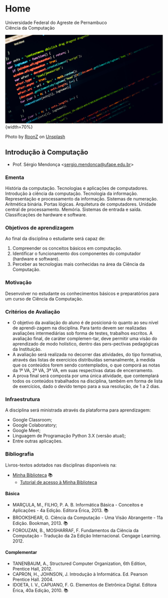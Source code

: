 # Home

Universidade Federal do Agreste de Pernambuco</br>
Ciência da Computação

![Photo by RoonZ on Unsplash](img/roonz-2xEQDxB0ss4-unsplash.jpg "Photo by RoonZ on Unsplash"){width=70%}

<figcaption>
Photo by <a href="https://unsplash.com/@dlanor_s?utm_source=unsplash&utm_medium=referral&utm_content=creditCopyText">RoonZ</a> on <a href="https://unsplash.com/collections/11521439/coding?utm_source=unsplash&utm_medium=referral&utm_content=creditCopyText">Unsplash</a>
</figcaption>

## Introdução à Computação

- Prof. Sérgio Mendonça <[sergio.mendonca@ufape.edu.br](mailto:sergio.mendonca@ufape.edu.br)>

### Ementa

História da computação. Tecnologias e aplicações de computadores. Introdução à ciência da computação. Tecnologia da informação. Representação e processamento da informação. Sistemas de numeração. Aritmética binária. Portas lógicas. Arquitetura de computadores. Unidade central de processamento. Memória. Sistemas de entrada e saída. Classificações de hardware e software.




### Objetivos de aprendizagem 

Ao final da disciplina o estudante será capaz de:

1. Compreender os conceitos básicos em computação.
2. Identificar o funcionamento dos componentes do computador (hardware e software).
3. Perceber as tecnologias mais conhecidas na área da Ciência da Computação.

### Motivação

Desenvolver no estudante os conhecimentos básicos e preparatórios para um curso de Ciência da Computação.

### Critérios de Avaliação

- O objetivo da avaliação do aluno é de posicioná-lo quanto ao seu nível de aprendi-zagem na disciplina. Para tanto devem ser realizadas avaliações intermediárias sob forma de testes, trabalhos escritos. A avaliação final, de caráter complemen-tar, deve permitir uma visão do aprendizado de modo holístico, dentro das pers-pectivas pedagógicas da Instituição.
- A avaliação será realizada no decorrer das atividades, do tipo formativa, através das listas de exercícios distribuídas semanalmente, à medida que os conteúdos forem sendo contemplados, o que comporá as notas da 1ª VA, 2ª VA, 3ª VA, em suas respectivas datas de encerramento.
- A prova final será composta por uma única atividade, que contemplará todos os conteúdos trabalhados na disciplina, também em forma de lista de exercícios, dado o devido tempo para a sua resolução, de 1 a 2 dias.

### Infraestrutura

A disciplina será ministrada através da plataforma para aprendizagem:

- Google Classroom;
- Google Colaboratory;
- Google Meet;
- Linguagem de Programação Python 3.X (versão atual);
- Entre outras aplicações.

### Bibliografia

Livros-textos adotados nas disciplinas disponíveis na: 

- [Minha Biblioteca](https://dliportal.zbra.com.br/Login.aspx?key=UFRPE) :books:
    + [Tutorial de acesso à Minha Biblioteca](http://www.sib.ufrpe.br/tutoriais-minhabiblioteca)

#### Básica

- MARÇULA, M., FILHO, P. A. B. Informática Básica - Conceitos e Aplicações - 4a Edição. Editora Érica, 2013. :books:
- BROOKSHEAR, G. Ciência da Computação - Uma Visão Abrangente - 11a Edição. Bookman, 2013. :books:
- FOROUZAN, B., MOSHARRAF, F. Fundamentos da Ciência da Computação - Tradução da 2a Edição Internacional. Cengage Learning. 2012.

#### Complementar

- TANENBAUM, A., Structured Computer Organization, 6th Edition, Prentice Hall, 2012. 
- CAPRON, H., JOHNSON, J. Introdução à Informática. Ed. Pearson Prentice Hall. 2004. 
- IDOETA, I. V., CAPUANO, F. G. Elementos de Eletrônica Digital. Editora Érica, 40a Edição, 2010. :books:

